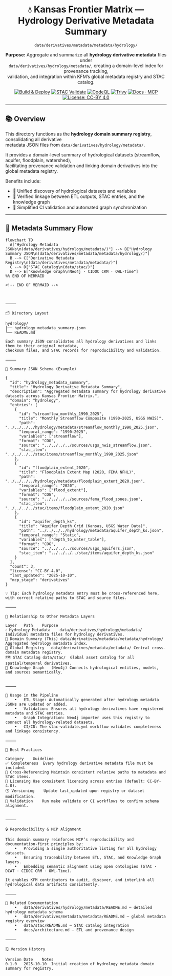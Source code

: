 <div align="center">

# 💧 Kansas Frontier Matrix — Hydrology Derivative Metadata Summary  
`data/derivatives/metadata/metadata/hydrology/`

**Purpose:** Aggregate and summarize all **hydrology derivative metadata** files under  
`data/derivatives/hydrology/metadata/`, creating a domain-level index for provenance tracking,  
validation, and integration within KFM’s global metadata registry and STAC catalog.

[![Build & Deploy](https://img.shields.io/github/actions/workflow/status/bartytime4life/Kansas-Frontier-Matrix/site.yml?label=Build%20%26%20Deploy)](../../../../../.github/workflows/site.yml)
[![STAC Validate](https://img.shields.io/badge/STAC-validate-blue)](../../../../../.github/workflows/stac-validate.yml)
[![CodeQL](https://img.shields.io/github/actions/workflow/status/bartytime4life/Kansas-Frontier-Matrix/codeql.yml?label=CodeQL)](../../../../../.github/workflows/codeql.yml)
[![Trivy](https://img.shields.io/badge/Container-Scan-informational)](../../../../../.github/workflows/trivy.yml)
[![Docs · MCP](https://img.shields.io/badge/Docs-MCP-green)](../../../../../docs/)
[![License: CC-BY 4.0](https://img.shields.io/badge/License-CC-BY%204.0-lightgrey)](../../../../../LICENSE)

</div>

---

## 📚 Overview

This directory functions as the **hydrology domain summary registry**, consolidating all derivative  
metadata JSON files from `data/derivatives/hydrology/metadata/`.  

It provides a domain-level summary of hydrological datasets (streamflow, aquifer, floodplain, watershed),  
facilitating provenance validation and linking domain derivatives into the global metadata registry.  

Benefits include:
- 🌊 Unified discovery of hydrological datasets and variables  
- 🔗 Verified linkage between ETL outputs, STAC entries, and the knowledge graph  
- 🧠 Simplified CI validation and automated graph synchronization  

---

## 🧭 Metadata Summary Flow

```mermaid
flowchart TD
  A["Hydrology Metadata JSONs\n(data/derivatives/hydrology/metadata/)"] --> B["Hydrology Summary JSON\n(data/derivatives/metadata/metadata/hydrology/)"]
  B --> C["Derivative Metadata Registry\n(data/derivatives/metadata/metadata/)"]
  C --> D["STAC Catalog\n(data/stac/)"]
  D --> E["Knowledge Graph\nNeo4j · CIDOC CRM · OWL-Time"]
%% END OF MERMAID

<!-- END OF MERMAID -->



⸻

🗂️ Directory Layout

hydrology/
├── hydrology_metadata_summary.json
└── README.md

Each summary JSON consolidates all hydrology derivatives and links them to their original metadata,
checksum files, and STAC records for reproducibility and validation.

⸻

🧾 Summary JSON Schema (Example)

{
  "id": "hydrology_metadata_summary",
  "title": "Hydrology Derivative Metadata Summary",
  "description": "Aggregated metadata summary for hydrology derivative datasets across Kansas Frontier Matrix.",
  "domain": "hydrology",
  "entries": [
    {
      "id": "streamflow_monthly_1990_2025",
      "title": "Monthly Streamflow Composite (1990–2025, USGS NWIS)",
      "path": "../../../../hydrology/metadata/streamflow_monthly_1990_2025.json",
      "temporal_range": "1990–2025",
      "variables": ["streamflow"],
      "format": "COG",
      "source": "../../../../sources/usgs_nwis_streamflow.json",
      "stac_item": "../../../../stac/items/streamflow_monthly_1990_2025.json"
    },
    {
      "id": "floodplain_extent_2020",
      "title": "Floodplain Extent Map (2020, FEMA NFHL)",
      "path": "../../../../hydrology/metadata/floodplain_extent_2020.json",
      "temporal_range": "2020",
      "variables": ["flood_extent"],
      "format": "COG",
      "source": "../../../../sources/fema_flood_zones.json",
      "stac_item": "../../../../stac/items/floodplain_extent_2020.json"
    },
    {
      "id": "aquifer_depth_ks",
      "title": "Aquifer Depth Grid (Kansas, USGS Water Data)",
      "path": "../../../../hydrology/metadata/aquifer_depth_ks.json",
      "temporal_range": "Static",
      "variables": ["depth_to_water_table"],
      "format": "COG",
      "source": "../../../../sources/usgs_aquifers.json",
      "stac_item": "../../../../stac/items/aquifer_depth_ks.json"
    }
  ],
  "count": 3,
  "license": "CC-BY-4.0",
  "last_updated": "2025-10-10",
  "mcp_stage": "derivatives"
}

💡 Tip: Each hydrology metadata entry must be cross-referenced here, with correct relative paths to STAC and source files.

⸻

🧩 Relationship to Other Metadata Layers

Layer	Path	Purpose
💧 Hydrology Metadata	data/derivatives/hydrology/metadata/	Individual metadata files for hydrology derivatives.
🧾 Domain Summary (This)	data/derivatives/metadata/metadata/hydrology/	Aggregated hydrology metadata index.
🧮 Global Registry	data/derivatives/metadata/metadata/	Central cross-domain metadata registry.
🗺️ STAC Catalog	data/stac/	Global asset catalog for all spatial/temporal derivatives.
🧠 Knowledge Graph	(Neo4j)	Connects hydrological entities, models, and sources semantically.


⸻

🧠 Usage in the Pipeline
	•	ETL Stage: Automatically generated after hydrology metadata JSONs are updated or added.
	•	Validation: Ensures all hydrology derivatives have registered metadata and STAC entries.
	•	Graph Integration: Neo4j importer uses this registry to connect all hydrology-related datasets.
	•	CI/CD: The stac-validate.yml workflow validates completeness and linkage consistency.

⸻

🧱 Best Practices

Category	Guideline
✅ Completeness	Every hydrology derivative metadata file must be included.
🔗 Cross-Referencing	Maintain consistent relative paths to metadata and STAC items.
🧾 Licensing	Use consistent licensing across entries (default: CC-BY-4.0).
🕓 Versioning	Update last_updated upon registry or dataset modification.
🧪 Validation	Run make validate or CI workflows to confirm schema alignment.


⸻

🔒 Reproducibility & MCP Alignment

This domain summary reinforces MCP’s reproducibility and documentation-first principles by:
	•	Providing a single authoritative listing for all hydrology datasets.
	•	Ensuring traceability between ETL, STAC, and Knowledge Graph layers.
	•	Embedding semantic alignment using open ontologies (STAC · DCAT · CIDOC CRM · OWL-Time).

It enables KFM contributors to audit, discover, and interlink all hydrological data artifacts consistently.

⸻

🧱 Related Documentation
	•	data/derivatives/hydrology/metadata/README.md — detailed hydrology metadata schema
	•	data/derivatives/metadata/metadata/README.md — global metadata registry overview
	•	data/stac/README.md — STAC catalog integration
	•	docs/architecture.md — ETL and provenance design

⸻

🗓️ Version History

Version	Date	Notes
0.1.0	2025-10-10	Initial creation of hydrology metadata domain summary for registry.